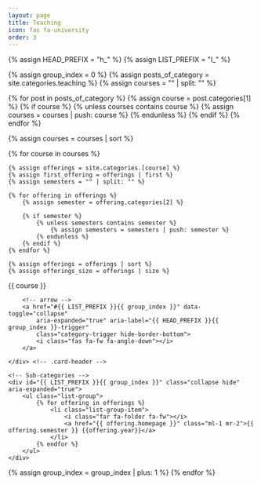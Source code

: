 ```yaml
---
layout: page
title: Teaching
icon: fas fa-university
order: 3
---
```



{% assign HEAD_PREFIX = "h_" %}
{% assign LIST_PREFIX = "l_" %}

{% assign group_index = 0 %}
{% assign posts_of_category = site.categories.teaching %}
{% assign courses = "" | split: "" %}

{% for post in posts_of_category %}
    {% assign course = post.categories[1] %}
    {% if course %}
        {% unless courses contains course %}
            {% assign courses = courses | push: course %}
        {% endunless %}
    {% endif %}
{% endfor %}

{% assign courses = courses | sort %}

{% for course in courses %}

    {% assign offerings = site.categories.[course] %}
    {% assign first_offering = offerings | first %} 
    {% assign semesters = "" | split: "" %}

    {% for offering in offerings %}
        {% assign semester = offering.categories[2] %}

        {% if semester %}
            {% unless semesters contains semester %}
                {% assign semesters = semesters | push: semester %}
            {% endunless %}
        {% endif %}
    {% endfor %}

    {% assign offerings = offerings | sort %}
    {% assign offerings_size = offerings | size %}
    
<div class="card categories">
    <!-- top-category -->
    <div id="{{ HEAD_PREFIX }}{{ group_index }}"
        class="card-header d-flex justify-content-between hide-border-bottom">
        <span>
            <i class="far fa-folder-open fa-fw"></i>
            {{ course }}
        </span>

        <!-- arrow -->
        <a href="#{{ LIST_PREFIX }}{{ group_index }}" data-toggle="collapse"
            aria-expanded="true" aria-label="{{ HEAD_PREFIX }}{{ group_index }}-trigger"
            class="category-trigger hide-border-bottom">
            <i class="fas fa-fw fa-angle-down"></i>
        </a>

    </div> <!-- .card-header -->

    <!-- Sub-categories -->
    <div id="{{ LIST_PREFIX }}{{ group_index }}" class="collapse hide" aria-expanded="true">
        <ul class="list-group">
            {% for offering in offerings %}
                <li class="list-group-item">
                    <i class="far fa-folder fa-fw"></i>
                    <a href="{{ offering.homepage }}" class="ml-1 mr-2">{{ offering.semester }} {{offering.year}}</a>
                </li>
            {% endfor %}
        </ul>
    </div>
</div> <!-- .card -->
{% assign group_index = group_index | plus: 1 %}
{% endfor %}



